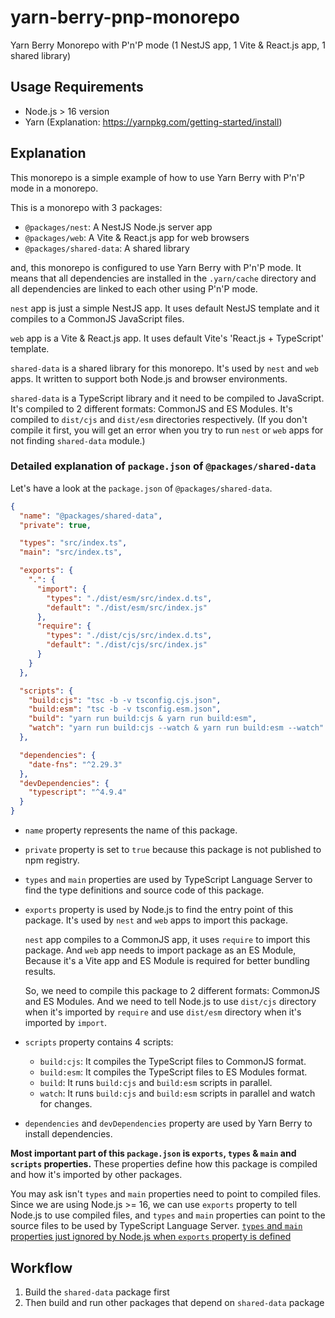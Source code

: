 # yarn-berry-pnp-monorepo

Yarn Berry Monorepo with P'n'P mode (1 NestJS app, 1 Vite & React.js app, 1 shared library)

## Usage Requirements

- Node.js > 16 version
- Yarn (Explanation: https://yarnpkg.com/getting-started/install)

## Explanation

This monorepo is a simple example of how to use Yarn Berry with P'n'P mode in a monorepo.

This is a monorepo with 3 packages:

- `@packages/nest`: A NestJS Node.js server app
- `@packages/web`: A Vite & React.js app for web browsers
- `@packages/shared-data`: A shared library

and, this monorepo is configured to use Yarn Berry with P'n'P mode. It means that all dependencies are installed in the `.yarn/cache` directory and all dependencies are linked to each other using P'n'P mode.

`nest` app is just a simple NestJS app. It uses default NestJS template and it compiles to a CommonJS JavaScript files.

`web` app is a Vite & React.js app. It uses default Vite's 'React.js + TypeScript' template.

`shared-data` is a shared library for this monorepo. It's used by `nest` and `web` apps. It written to support both Node.js and browser environments.

`shared-data` is a TypeScript library and it need to be compiled to JavaScript. It's compiled to 2 different formats: CommonJS and ES Modules. It's compiled to `dist/cjs` and `dist/esm` directories respectively. (If you don't compile it first, you will get an error when you try to run `nest` or `web` apps for not finding `shared-data` module.)

### Detailed explanation of `package.json` of `@packages/shared-data`

Let's have a look at the `package.json` of `@packages/shared-data`.

```json
{
  "name": "@packages/shared-data",
  "private": true,

  "types": "src/index.ts",
  "main": "src/index.ts",

  "exports": {
    ".": {
      "import": {
        "types": "./dist/esm/src/index.d.ts",
        "default": "./dist/esm/src/index.js"
      },
      "require": {
        "types": "./dist/cjs/src/index.d.ts",
        "default": "./dist/cjs/src/index.js"
      }
    }
  },

  "scripts": {
    "build:cjs": "tsc -b -v tsconfig.cjs.json",
    "build:esm": "tsc -b -v tsconfig.esm.json",
    "build": "yarn run build:cjs & yarn run build:esm",
    "watch": "yarn run build:cjs --watch & yarn run build:esm --watch"
  },

  "dependencies": {
    "date-fns": "^2.29.3"
  },
  "devDependencies": {
    "typescript": "^4.9.4"
  }
}
```

- `name` property represents the name of this package.

- `private` property is set to `true` because this package is not published to npm registry.

- `types` and `main` properties are used by TypeScript Language Server to find the type definitions and source code of this package.

- `exports` property is used by Node.js to find the entry point of this package. It's used by `nest` and `web` apps to import this package.

  `nest` app compiles to a CommonJS app, it uses `require` to import this package. And `web` app needs to import package as an ES Module, Because it's a Vite app and ES Module is required for better bundling results.

  So, we need to compile this package to 2 different formats: CommonJS and ES Modules. And we need to tell Node.js to use `dist/cjs` directory when it's imported by `require` and use `dist/esm` directory when it's imported by `import`.

- `scripts` property contains 4 scripts:

  - `build:cjs`: It compiles the TypeScript files to CommonJS format.
  - `build:esm`: It compiles the TypeScript files to ES Modules format.
  - `build`: It runs `build:cjs` and `build:esm` scripts in parallel.
  - `watch`: It runs `build:cjs` and `build:esm` scripts in parallel and watch for changes.

- `dependencies` and `devDependencies` property are used by Yarn Berry to install dependencies.

**Most important part of this `package.json` is `exports`, `types` & `main` and `scripts` properties.** These properties define how this package is compiled and how it's imported by other packages.

You may ask isn't `types` and `main` properties need to point to compiled files. Since we are using Node.js >= 16, we can use `exports` property to tell Node.js to use compiled files, and `types` and `main` properties can point to the source files to be used by TypeScript Language Server. [`types` and `main` properties just ignored by Node.js when `exports` property is defined](https://github.com/microsoft/TypeScript/issues/46334#issuecomment-1202985706)

## Workflow

1. Build the `shared-data` package first
2. Then build and run other packages that depend on `shared-data` package
